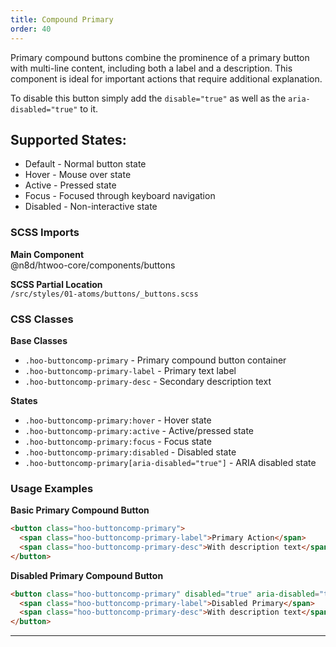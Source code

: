 ```yaml
---
title: Compound Primary
order: 40
---
```


Primary compound buttons combine the prominence of a primary button with multi-line content, including both a label and a description. This component is ideal for important actions that require additional explanation.

To disable this button simply add the `disable="true"` as well as the `aria-disabled="true"` to it.

## Supported States:

* Default - Normal button state
* Hover - Mouse over state
* Active - Pressed state
* Focus - Focused through keyboard navigation
* Disabled - Non-interactive state

### SCSS Imports

**Main Component**\
@n8d/htwoo-core/components/buttons

**SCSS Partial Location**\
`/src/styles/01-atoms/buttons/_buttons.scss`

### CSS Classes

**Base Classes**
- `.hoo-buttoncomp-primary` - Primary compound button container
- `.hoo-buttoncomp-primary-label` - Primary text label
- `.hoo-buttoncomp-primary-desc` - Secondary description text

**States**
- `.hoo-buttoncomp-primary:hover` - Hover state
- `.hoo-buttoncomp-primary:active` - Active/pressed state
- `.hoo-buttoncomp-primary:focus` - Focus state
- `.hoo-buttoncomp-primary:disabled` - Disabled state
- `.hoo-buttoncomp-primary[aria-disabled="true"]` - ARIA disabled state

### Usage Examples

**Basic Primary Compound Button**
```html
<button class="hoo-buttoncomp-primary">
  <span class="hoo-buttoncomp-primary-label">Primary Action</span>
  <span class="hoo-buttoncomp-primary-desc">With description text</span>
</button>
```

**Disabled Primary Compound Button**
```html
<button class="hoo-buttoncomp-primary" disabled="true" aria-disabled="true">
  <span class="hoo-buttoncomp-primary-label">Disabled Primary</span>
  <span class="hoo-buttoncomp-primary-desc">With description text</span>
</button>
```

***